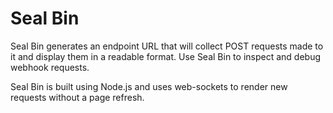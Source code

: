 # Seal Bin

Seal Bin generates an endpoint URL that will collect POST requests made to it and display them in a readable format.
Use Seal Bin to inspect and debug webhook requests.

Seal Bin is built using Node.js and uses web-sockets to render new requests without a page refresh.
